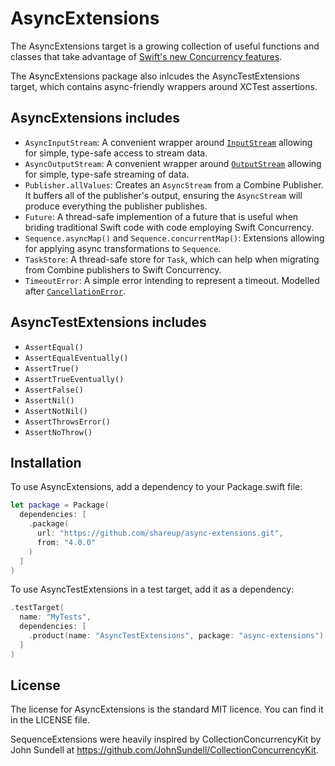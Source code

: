 # AsyncExtensions

The AsyncExtensions target is a growing collection of useful functions and classes that take advantage of [Swift's new Concurrency features](https://developer.apple.com/documentation/swift/swift_standard_library/concurrency).

The AsyncExtensions package also inlcudes the AsyncTestExtensions target, which contains async-friendly wrappers around XCTest assertions.

## AsyncExtensions includes

- `AsyncInputStream`: A convenient wrapper around [`InputStream`](https://developer.apple.com/documentation/foundation/inputstream) allowing for simple, type-safe access to stream data.
- `AsyncOutputStream`: A convenient wrapper around [`OutputStream`](https://developer.apple.com/documentation/foundation/outputstream) allowing for simple, type-safe streaming of data.
- `Publisher.allValues`: Creates an `AsyncStream` from a Combine Publisher. It buffers all of the publisher's output, ensuring the `AsyncStream` will produce everything the publisher publishes.
- `Future`: A thread-safe implemention of a future that is useful when briding traditional Swift code with code employing Swift Concurrency.
- `Sequence.asyncMap()` and `Sequence.concurrentMap()`: Extensions allowing for applying async transformations to `Sequence`.
- `TaskStore`: A thread-safe store for `Task`, which can help when migrating from Combine publishers to Swift Concurrency.
- `TimeoutError`: A simple error intending to represent a timeout. Modelled after [`CancellationError`](https://developer.apple.com/documentation/swift/cancellationerror).

## AsyncTestExtensions includes

- `AssertEqual()`
- `AssertEqualEventually()`
- `AssertTrue()`
- `AssertTrueEventually()`
- `AssertFalse()`
- `AssertNil()`
- `AssertNotNil()`
- `AssertThrowsError()`
- `AssertNoThrow()`

## Installation

To use AsyncExtensions, add a dependency to your Package.swift file:

```swift
let package = Package(
  dependencies: [
    .package(
      url: "https://github.com/shareup/async-extensions.git",
      from: "4.0.0"
    )
  ]
)
```

To use AsyncTestExtensions in a test target, add it as a dependency:

```swift
.testTarget(
  name: "MyTests",
  dependencies: [
    .product(name: "AsyncTestExtensions", package: "async-extensions")
  ]
)
```

## License

The license for AsyncExtensions is the standard MIT licence. You can find it in the LICENSE file.

SequenceExtensions were heavily inspired by CollectionConcurrencyKit by John Sundell at https://github.com/JohnSundell/CollectionConcurrencyKit.
